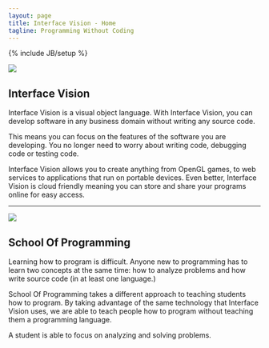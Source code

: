 ```yaml
---
layout: page
title: Interface Vision - Home
tagline: Programming Without Coding
---
```

{% include JB/setup %}

<div class="featurette cursor-pointer">
  <a class="cursor-pointer" onclick="$('#image-to-show').attr('src','../assets/img/iPadMockupVision1084x847.png');$('#image-popup').modal({ keyboard: true, show: true, backdrop: true});">  
    <img class="featurette-image pull-right popup-image" src="../assets/img/iPadMockupVision524x409.png"></img>
  </a>
  <h2 class="featurette-heading">Interface Vision</h2>
  <p class="lead">Interface Vision is a visual object language. With Interface Vision, you can develop software in any business domain without writing any source code.</p>
  <p class="lead">This means you can focus on the features of the software you are developing. You no longer need to worry about writing code, debugging code or testing code.</p>
  <p class="lead">Interface Vision allows you to create anything from OpenGL games, to web services to applications that run on portable devices. Even better, Interface Vision is cloud friendly meaning you can store and share your programs online for easy access.</p>
</div>

<hr class="featurette-divider">

<div class="featurette cursor-pointer">
  <a class="cursor-pointer" onclick="$('#image-to-show').attr('src','../assets/img/iPadMockupSchool1084x847.png');$('#image-popup').modal({ keyboard: true, show: true, backdrop: true});">  
    <img class="featurette-image pull-left popup-image" src="../assets/img/iPadMockupSchool524x409.png"></img>
  </a>
  <h2 class="featurette-heading">School Of Programming</h2>
  <p class="lead">Learning how to program is difficult. Anyone new to programming has to learn two concepts at the same time: how to analyze problems and how write source code (in at least one language.)</p>
  <p class="lead">School Of Programming takes a different approach to teaching students how to program. By taking advantage of the same technology that Interface Vision uses, we are able to teach people how to program without teaching them a programming language.</p>
  <p class="lead">A student is able to focus on analyzing and solving problems.</p>
</div>
​
